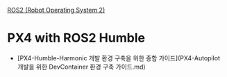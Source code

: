 [ROS2 (Robot Operating System 2)](../index.md)
# PX4 with ROS2 Humble

- [PX4-Humble-Harmonic 개발 환경 구축을 위한 종합 가이드](PX4-Autopilot 개발을 위한 DevContainer 환경 구축 가이드.md)

